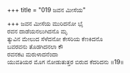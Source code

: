 +++
title = "019 ಜವನ ಮೀಸೆಯ"

+++
ಜವನ ಮೀಸೆಯ ಮುರಿದನೋ ಭೈ  
ರವನ ದಾಡೆಯನಲುಗಿದನೊ ಮೃ  
ತ್ಯುವಿನ ಮೇಲುದ ಸೆಳೆದನೋ ಕೇಸರಿಯ ಕೆಣಕಿದನೊ  
ಬವರವನು ತೊಡಗಿದನಲಾ ಕೌ  
ರವನಕಟ ಮರುಳಾದನೆಂದಾ  
ಯುವತಿಯರ ಮೊಗ ನೋಡುತುತ್ತರ ಬಿರುದ ಕೆದರಿದನು    ॥19॥